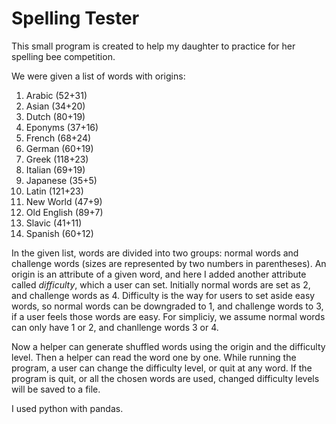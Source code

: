 # Spelling Tester
This small program is created to help my daughter to practice for her spelling
bee competition.

We were given a list of words with origins:

1. Arabic (52+31)
2. Asian (34+20)
3. Dutch (80+19)
4. Eponyms (37+16)
5. French (68+24)
6. German (60+19)
7. Greek (118+23)
8. Italian (69+19)
9. Japanese (35+5)
10. Latin (121+23)
11. New World (47+9)
12. Old English (89+7)
13. Slavic (41+11)
14. Spanish (60+12)

In the given list, words are divided into two groups: normal words and
challenge words (sizes are represented by two numbers in parentheses).
An origin is an attribute of a given word, and here I added another attribute
called *difficulty*, which a user can set. Initially normal words are set as
2, and challenge words as 4. Difficulty is the way for users to set aside
easy words, so normal words can be downgraded to 1, and challenge words to 3,
if a user feels those words are easy. For simpliciy, we assume normal words can
only have 1 or 2, and chanllenge words 3 or 4.

Now a helper can generate shuffled words using the origin and the difficulty level. 
Then a helper can read the word one by one.
While running the program, a user can change the difficulty level, or quit at any word.
If the program is quit, or all the chosen words are used, changed difficulty
levels will be saved to a file.

I used python with pandas.
